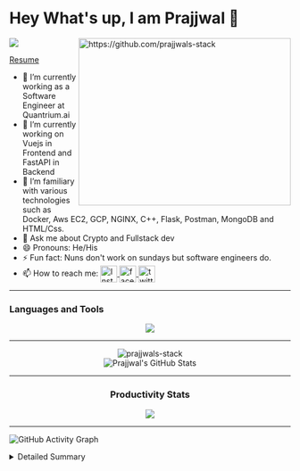 <h1>Hey What's up, I am Prajjwal 👋</h1>

<img align="right" alt="https://github.com/prajjwals-stack" src="https://github-readme-stats.vercel.app/api/top-langs/?username=prajjwals-stack&langs_count=5&show_icons=true&theme=radical&hide=css,html,c" width="380" height="300" />

![](https://komarev.com/ghpvc/?username=prajjwals-stack)
<br />

[Resume](https://drive.google.com/file/d/1caRsug7Y2PpacJPiK9l6aDCkQkbP2ftR/view)

- 🔭 I’m currently working as a Software Engineer at Quantrium.ai
- 🌱 I’m currently working on Vuejs in Frontend and FastAPI in Backend
- 🤔 I’m familiary with various technologies such as Docker, Aws EC2, GCP, NGINX, C++, Flask, Postman, MongoDB and HTML/Css.
- 💬 Ask me about Crypto and Fullstack dev
- 😄 Pronouns: He/His
- ⚡ Fun fact: Nuns don't work on sundays but software engineers do.
- 📫 How to reach me: [<img align="center" src="https://skillicons.dev/icons?i=instagram" width="30px" alt="Instagram"/> ](https://www.instagram.com/prajjwalsoni/) 
 [<img align="center" src="https://cdn.worldvectorlogo.com/logos/linkedin-icon.svg" width="30px" alt="facebook"/> ](https://www.linkedin.com/in/prajjwal-soni-9513a1193/) 
[<img align="center" src="https://cdn.worldvectorlogo.com/logos/twitter-6.svg" width="30px" alt="twitter"/> ](https://twitter.com/PRAJJWAL100000)


<hr />

### Languages and Tools

<div align="center">
  <img src="https://skillicons.dev/icons?i=git,docker,C++,py,c,js,flask,fastapi,vue,mongodb,html,css,sass,vscode,aws,linux,bash,gcp,nginx,postman,figma" />
<br /> 
</div>

<hr/>
<div align="center">

<img align="center" src="https://github-readme-streak-stats.herokuapp.com/?user=prajjwals-stack&theme=radical&fire=DD2727" alt="prajjwals-stack" />
<br/>
 <img  alt="Prajjwal's GitHub Stats" src="https://github-readme-stats.vercel.app/api?username=prajjwals-stack&show_icons=true&theme=radical&fire=DD2727" />

</div>
<div align="center">
 <hr/>
 
### Productivity Stats

![](https://github-profile-summary-cards.vercel.app/api/cards/profile-details?username=prajjwals-stack&theme=monokai)

</div>
 <hr/>
 
![GitHub Activity Graph](https://activity-graph.herokuapp.com/graph?username=prajjwals-stack&theme=redical&count_private=true)  

<details>
<summary>Detailed Summary</summary>
<br>
    
![Metrics](https://metrics.lecoq.io/prajjwals-stack?template=classic&activity=1&followup=1&languages=1&lines=1&people=1&activity.limit=5&activity.days=14&activity.filter=all&activity.visibility=all&activity.timestamps=false&languages.colors=github&languages.threshold=0%25&people.limit=28&people.size=28&people.types=followers%2C%20following&people.identicons=false&people.shuffle=false&config.timezone=Asia%2FCalcutta&config.twemoji=true)
    
</details>

